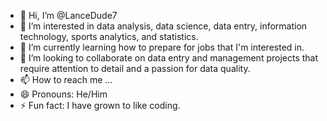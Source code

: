 - 👋 Hi, I’m @LanceDude7
- 👀 I’m interested in data analysis, data science, data entry, information technology, sports analytics, and statistics.
- 🌱 I’m currently learning how to prepare for jobs that I'm interested in.
- 💞️ I’m looking to collaborate on data entry and management projects that require attention to detail and a passion for data quality.
- 📫 How to reach me ...
- 😄 Pronouns: He/Him
- ⚡ Fun fact: I have grown to like coding.

<!---
LanceDude7/LanceDude7 is a ✨ special ✨ repository because its `README.md` (this file) appears on your GitHub profile.
You can click the Preview link to take a look at your changes.
--->
